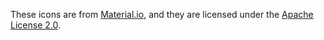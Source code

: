 These icons are from [Material.io](https://fonts.google.com/icons), and they are licensed under the [Apache License 2.0](https://www.apache.org/licenses/LICENSE-2.0.html).